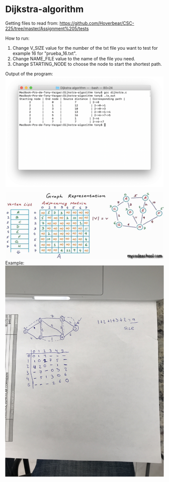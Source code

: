 # Dijkstra-algorithm

Getting files to read from: https://github.com/Hoverbear/CSC-225/tree/master/Assignment%205/tests

How to run:
1. Change V_SIZE value for the number of the txt file you want to test for example 16 for "prueba_16.txt".
2. Change NAME_FILE value to the name of the file you need.
3. Change STARTING_NODE to choose the node to start the shortest path.

Output of the program:
![alt text](https://github.com/tonyvazgar/Dijkstra-algorithm/blob/master/op.png?raw=true)

![alt text](https://github.com/tonyvazgar/Dijkstra-algorithm/blob/master/maxresdefault.jpg)
Example:
![alt text](https://github.com/tonyvazgar/Dijkstra-algorithm/blob/master/example%20working.jpeg?raw=true)


